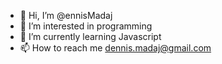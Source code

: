 - 👋 Hi, I’m @ennisMadaj
- 👀 I’m interested in programming
- 🌱 I’m currently learning Javascript
- 📫 How to reach me dennis.madaj@gmail.com

<!---
DennisMadaj/DennisMadaj is a ✨ special ✨ repository because its `README.md` (this file) appears on your GitHub profile.
You can click the Preview link to take a look at your changes.
--->
